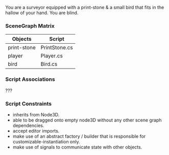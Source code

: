 You are a surveyor equipped with a print-stone & a small bird that fits in the hallow of your hand. You are blind.


### SceneGraph Matrix
| **Objects** | **Script** | 
| --- | --- | 
| print-stone | PrintStone.cs |  
| player | Player.cs | 
| bird | Bird.cs | 

### Script Associations
???

### Script Constraints
- inherits from Node3D.
- able to be dragged onto empty node3D without any other scene graph dependencies.
- accept editor imports.
- make use of an abstract factory / builder that is responsible for customizable-instantiation only.
- make use of signals to communicate state with other objects.

  



